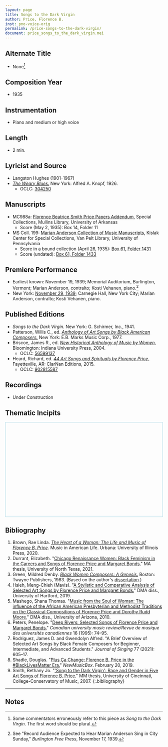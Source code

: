 ```yaml
---
layout: page
title: Songs to the Dark Virgin
author: Price, Florence B.
inst: pno-voice-orig
permalink: /price-songs-to-the-dark-virgin/
document: price_songs_to_the_dark_virgin.mei
---
```


## Alternate Title
- None[^fn1]

## Composition Year
- 1935

## Instrumentation
- Piano and medium or high voice

## Length
- 2 min.

## Lyricist and Source
- Langston Hughes (1901&ndash;1967)
 - [*The Weary Blues.*](https://www.google.com/books/edition/The_Weary_Blues/HjPuAAAAMAAJ) New York: Alfred A. Knopf, 1926.
     * OCLC: <a href="https://www.worldcat.org/title/304250" target="_blank">304250</a>

## Manuscripts
- MC988a: <a href="https://uark.as.atlas-sys.com/repositories/2/resources/1522" target="_blank">Florence Beatrice Smith Price Papers Addendum</a>, Special Collections, Mullins Library, University of Arkansas
    * Score (May 2, 1935): Box 14, Folder 11
- MS Coll. 199: <a href="https://www.library.upenn.edu/detail/collection/marian-anderson-collection" target="_blank">Marian Anderson Collection of Music Manuscripts</a>, Kislak Center for Special Collections, Van Pelt Library, University of Pennsylvania
    * Score in a bound collection (April 26, 1935): <a href="https://franklin.library.upenn.edu/catalog/FRANKLIN_9923566763503681" target="_blank">Box 61, Folder 1431</a>
    * Score (undated): <a href="https://franklin.library.upenn.edu/catalog/FRANKLIN_9923566723503681" target="_blank">Box 61, Folder 1433</a>

## Premiere Performance
- Earliest known: November 19, 1939; Memorial Auditorium, Burlington, Vermont; Marian Anderson, contralto; Kosti Vehanen, piano.[^fn2]
- New York: <a href="https://colenda.library.upenn.edu/catalog/81431-p3g15tb4x" target="_blank">November 29, 1939</a>; Carnegie Hall, New York City; Marian Anderson, contralto; Kosti Vehanen, piano.

## Published Editions
- *Songs to the Dark Virgin.* New York: G. Schirmer, Inc., 1941.
- Patterson, Willis C., ed. <a href="https://www.worldcat.org/title/4416705" target="_blank">*Anthology of Art Songs by Black American Composers.*</a> New York: E.B. Marks Music Corp., 1977.
- Briscoe, James R., ed. <a href="https://iupress.org/9780253216830/new-historical-anthology-of-music-by-women/" target="_blank">*New Historical Anthology of Music by Women.*</a> Bloomington: Indiana University Press, 2004.
    * OCLC: <a href="https://www.worldcat.org/title/56599137" target="_blank">56599137</a>
- Heard, Richard, ed. <a href="https://www.classicalvocalrep.com/products/44-Art-Songs-and-Spirituals-by-Florence-B-Price-for-Medium-High-Voice-and-Piano-Richard-Heard-205398.html" target="_blank">*44 Art Songs and Spirituals by Florence Price.*</a> Fayetteville, AR: ClarNan Editions, 2015.
    * OCLC: <a href="https://www.worldcat.org/title/902815587" target="_blank">902815587</a>

## Recordings
- Under Construction

## Thematic Incipits
<div>
  <div id="app" class="panel" style="border: 1px solid lightblue; min-height: 300px;"></div>
</div>

<script type="module">
  import 'https://www.verovio.org/javascript/app/verovio-app.js';

  const options = {
      defaultView: 'responsive', // default is 'responsive', alternative is 'document'
      defaultZoom: 3, // 0-7, default is 4
      enableResponsive: true, // default is true
      enableDocument: true, // default is true
  }

  // Create the app - here with an empty option object
  const app = new Verovio.App(document.getElementById("app"), options);

  // Load a file (MEI or MusicXML)
  fetch("{{site.baseurl}}/assets/mei/{{page.document}}")
      .then(function(response) {
          return response.text();
      })
      .then(function(text) {
          app.loadData(text);
      });

</script>

## Bibliography
1. Brown, Rae Linda. <a href="https://www.worldcat.org/title/1122800180" target="_blank">*The Heart of a Woman: The Life and Music of Florence B. Price*</a>. Music in American Life. Urbana: University of Illinois Press, 2020.
2. Durrant, Elizabeth. "<a href="https://digital.library.unt.edu/ark:/67531/metadc1833455/" target="_blank">Chicago Renaissance Women: Black Feminism in the Careers and Songs of Florence Price and Margaret Bonds.</a>" MA thesis, University of North Texas, 2021.
3. Green, Mildred Denby. <a href="https://www.worldcat.org/title/black-women-composers-a-genesis/oclc/7248595" target="_blank">*Black Women Composers: A Genesis.*</a> Boston: Twayne Publishers, 1983. (Based on the author's <a href="https://shareok.org/handle/11244/4095" target="_blank">dissertation</a>.)
4. Hsieh, Meng-Chieh (Mavis). "<a href="https://www.proquest.com/docview/2444639939" target="_blank">A Stylistic and Comparative Analysis of Selected Art Songs by Florence Price and Margaret Bonds.</a>" DMA diss., University of Hartford, 2019.
5. Mashego, Shana Thomas. "<a href="https://repository.arizona.edu/handle/10150/193978" target="_blank">Music from the Soul of Woman: The influence of the African American Presbyterian and Methodist Traditions on the Classical Compositions of Florence Price and Dorothy Rudd Moore.</a>" DMA diss., University of Arizona, 2010. 
6. Peters, Penelope. "<a href="https://doi.org/10.7202/1014417ar" target="_blank">Deep Rivers: Selected Songs of Florence Price and Margaret Bonds.</a>" *Canadian university music review/Revue de musique des universités canadiennes* 16 (1995): 74&ndash;95.
7. Rodriguez, James D. and Gwendolyn Alfred. "A Brief Overview of Selected Art Songs by Black Female Composers for Beginner, Intermediate, and Advanced Students." *Journal of Singing* 77 (2021): 605&ndash;17.
8. Shadle, Douglas. "<a href="https://newmusicusa.org/nmbx/plus-ca-change-florence-b-price-in-the-blacklivesmatter-era/" target="_blank">Plus Ça Change: Florence B. Price in the #BlackLivesMatter Era.</a>" *NewMusicBox*. February 20, 2019.
9. Smith, Bethany Jo. "<a href="http://rave.ohiolink.edu/etdc/view?acc_num=ucin1186770755" target="_blank">'Song to the Dark Virgin': Race and Gender in Five Art Songs of Florence B. Price.</a>" MM thesis, University of Cincinnati, College-Conservatory of Music, 2007.
{:.bibliography}

-----

## Notes
[^fn1]: Some commentators erroneously refer to this piece as *Song to the Dark Virgin*. The first word should be plural.
[^fn2]: See "Record Audience Expected to Hear Marian Anderson Sing in City Sunday," *Burlington Free Press*, November 17, 1939.
